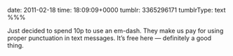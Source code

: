date: 2011-02-18
time: 18:09:09+0000
tumblr: 3365296171
tumblrType: text
%%%

Just decided to spend 10p to use an em-dash. They make us pay for using proper punctuation in text messages. It’s free here — definitely a good thing. 
